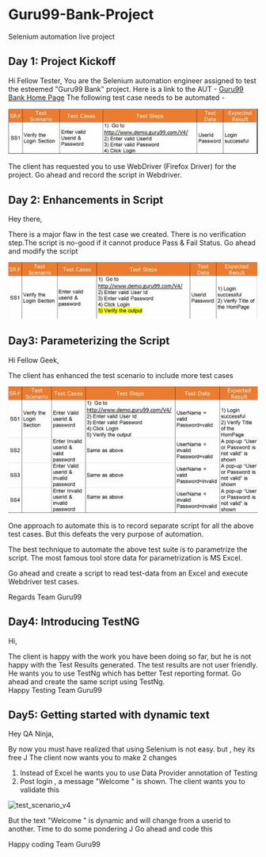 # Guru99-Bank-Project
Selenium automation live project

## Day 1: Project Kickoff

Hi Fellow Tester, 
You are the Selenium automation engineer assigned to test the esteemed "Guru99 Bank" project.
Here is a link to the AUT - [Guru99 Bank Home Page](http://www.demo.guru99.com/V4/)
The following test case needs to be automated -

![test_scenario_v1](https://github.com/tsokomalusi/Bank-Project/blob/master/resources/images/test_scenario_v1.png)

The client has requested you to use WebDriver (Firefox Driver) for the project. Go ahead and record the script in Webdriver.

## Day 2: Enhancements in Script

Hey there,

There is a major flaw in the test case we created. There is no verification step.The script is no-good if it cannot produce Pass & Fail Status. 
Go ahead and modify the script

![test_scenario_v2](https://github.com/tsokomalusi/Bank-Project/blob/master/resources/images/test_scenario_v2.png)

## Day3: Parameterizing the Script

Hi Fellow Geek,
 
The client has enhanced the test scenario to include more test cases

![test_scenario_v3](https://github.com/tsokomalusi/Bank-Project/blob/master/resources/images/test_scenario_v3.png)

One approach to automate this is to record separate script for all the above test cases. But this defeats the very purpose of automation.
 
The best technique to automate the above test suite  is to parametrize the script.
The most famous tool store data for parametrization is MS Excel.
 
Go ahead and create a script to read test-data from an Excel and execute Webdriver test cases.
 
Regards
Team Guru99

## Day4: Introducing TestNG

Hi,
 
The client is happy with the work you have been doing so far, but he is not happy with the Test Results generated. The test results are not user friendly.
He wants you to use TestNg which has better Test reporting format. 
Go ahead and create the same script using TestNg.  
Happy Testing
Team Guru99

## Day5: Getting started with dynamic text

Hey QA Ninja,

By now you must have realized that using Selenium is not easy. but , hey its free J
The client now wants you to make 2 changes
1.	 Instead of Excel he wants you to use Data Provider annotation of Testing
2.	Post login , a message "Welcome <manager id> " is shown. The client wants you to validate this

![test_scenario_v4]("https://github.com/tsokomalusi/Bank-Project/blob/master/resources/images/test_scenario_v4.png")

But the text "Welcome <manager id> " is dynamic and will change from a userid to another. Time to do some pondering J Go ahead and code this

Happy coding
Team Guru99



